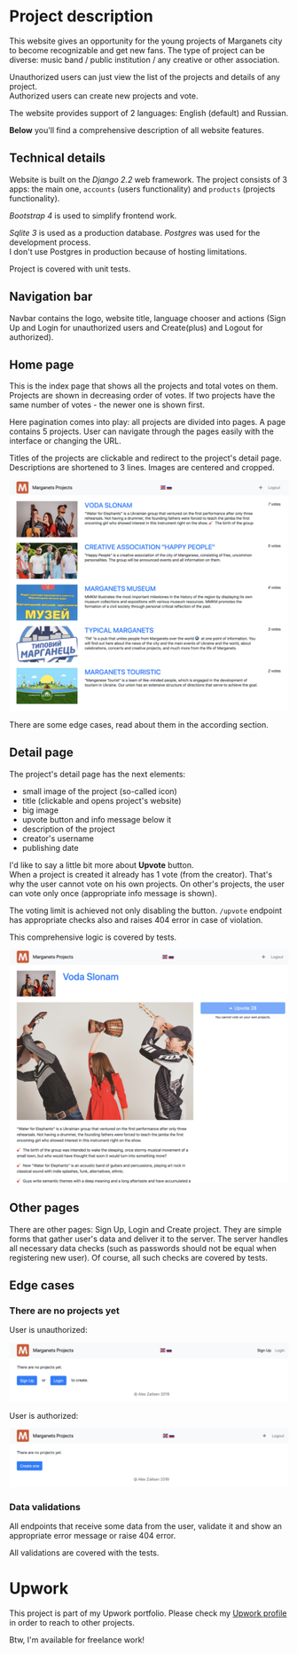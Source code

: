 # Project description

This website gives an opportunity for the young projects of Marganets city to become recognizable and get new fans.
The type of project can be diverse: music band / public institution / any creative or other association.

Unauthorized users can just view the list of the projects and details of any project.  
Authorized users can create new projects and vote.

The website provides support of 2 languages: English (default) and Russian.

**Below** you'll find a comprehensive description of all website features.  

## Technical details

Website is built on the _Django 2.2_ web framework.
The project consists of 3 apps: the main one, `accounts` (users functionality) and `products` (projects functionality).  

_Bootstrap 4_ is used to simplify frontend work. 

_Sqlite 3_ is used as a production database. _Postgres_ was used for the development process.  
I don't use Postgres in production because of hosting limitations.
 
Project is covered with unit tests.

## Navigation bar

Navbar contains the logo, website title, language chooser and actions
(Sign Up and Login for unauthorized users and Create(plus) and Logout for authorized).

## Home page

This is the index page that shows all the projects and total votes on them.
Projects are shown in decreasing order of votes.
If two projects have the same number of votes - the newer one is shown first.

Here pagination comes into play: all projects are divided into pages. A page contains 5 projects.
User can navigate through the pages easily with the interface or changing the URL.

Titles of the projects are clickable and redirect to the project's detail page.
Descriptions are shortened to 3 lines. Images are centered and cropped.

![Home page](screenshots/home.png)

There are some edge cases, read about them in the according section.

## Detail page

The project's detail page has the next elements:
* small image of the project (so-called icon)
* title (clickable and opens project's website)
* big image
* upvote button and info message below it
* description of the project
* creator's username
* publishing date

I'd like to say a little bit more about **Upvote** button.  
When a project is created it already has 1 vote (from the creator).
That's why the user cannot vote on his own projects.
On other's projects, the user can vote only once (appropriate info message is shown).

The voting limit is achieved not only disabling the button. 
`/upvote` endpoint has appropriate checks also and raises 404 error in case of violation.  

This comprehensive logic is covered by tests.

![Detail page](screenshots/detail.png)

## Other pages

There are other pages: Sign Up, Login and Create project.
They are simple forms that gather user's data and deliver it to the server.
The server handles all necessary data checks (such as passwords should not be equal when registering new user).
Of course, all such checks are covered by tests. 

## Edge cases

### There are no projects yet

User is unauthorized:

![Home page, no projects,_a_user is unauthorized](screenshots/home_no_projects_unauthorized.png)

User is authorized:

![Home page, no projects,_a_user is authorized](screenshots/home_no_projects_authorized.png)

### Data validations

All endpoints that receive some data from the user, validate it and show an appropriate error message
or raise 404 error.

All validations are covered with the tests.

# Upwork

This project is part of my Upwork portfolio.
Please check my [Upwork profile](https://www.upwork.com/o/profiles/users/_~010104bbdffc992d66/) in order to reach to other projects.

Btw, I'm available for freelance work! 